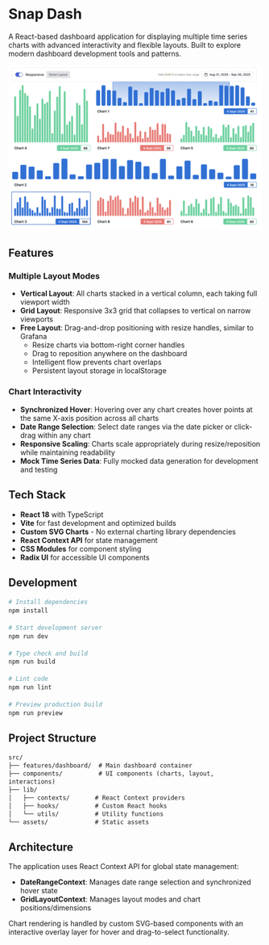 # Snap Dash

A React-based dashboard application for displaying multiple time series charts with advanced interactivity and flexible layouts. Built to explore modern dashboard development tools and patterns.

![Snap Dash Screenshot](src/assets/snap-dash.png)

## Features

### Multiple Layout Modes

- **Vertical Layout**: All charts stacked in a vertical column, each taking full viewport width
- **Grid Layout**: Responsive 3x3 grid that collapses to vertical on narrow viewports
- **Free Layout**: Drag-and-drop positioning with resize handles, similar to Grafana
  - Resize charts via bottom-right corner handles
  - Drag to reposition anywhere on the dashboard
  - Intelligent flow prevents chart overlaps
  - Persistent layout storage in localStorage

### Chart Interactivity

- **Synchronized Hover**: Hovering over any chart creates hover points at the same X-axis position across all charts
- **Date Range Selection**: Select date ranges via the date picker or click-drag within any chart
- **Responsive Scaling**: Charts scale appropriately during resize/reposition while maintaining readability
- **Mock Time Series Data**: Fully mocked data generation for development and testing

## Tech Stack

- **React 18** with TypeScript
- **Vite** for fast development and optimized builds
- **Custom SVG Charts** - No external charting library dependencies
- **React Context API** for state management
- **CSS Modules** for component styling
- **Radix UI** for accessible UI components

## Development

```bash
# Install dependencies
npm install

# Start development server
npm run dev

# Type check and build
npm run build

# Lint code
npm run lint

# Preview production build
npm run preview
```

## Project Structure

```
src/
├── features/dashboard/  # Main dashboard container
├── components/          # UI components (charts, layout, interactions)
├── lib/
│   ├── contexts/       # React Context providers
│   ├── hooks/          # Custom React hooks
│   └── utils/          # Utility functions
└── assets/             # Static assets
```

## Architecture

The application uses React Context API for global state management:

- **DateRangeContext**: Manages date range selection and synchronized hover state
- **GridLayoutContext**: Manages layout modes and chart positions/dimensions

Chart rendering is handled by custom SVG-based components with an interactive overlay layer for hover and drag-to-select functionality.
